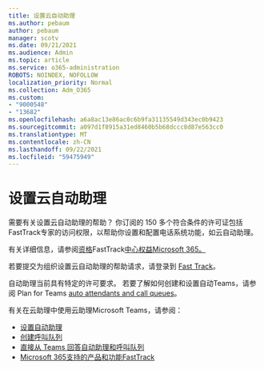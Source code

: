 ```yaml
---
title: 设置云自动助理
ms.author: pebaum
author: pebaum
manager: scotv
ms.date: 09/21/2021
ms.audience: Admin
ms.topic: article
ms.service: o365-administration
ROBOTS: NOINDEX, NOFOLLOW
localization_priority: Normal
ms.collection: Adm_O365
ms.custom:
- "9000548"
- "13682"
ms.openlocfilehash: a6a8ac13e86ac0c6b9fa31135549d343ec0b9423
ms.sourcegitcommit: a097d1f8915a31ed8460b5b68dccc8d87e563cc0
ms.translationtype: MT
ms.contentlocale: zh-CN
ms.lasthandoff: 09/22/2021
ms.locfileid: "59475949"
---
```

# <a name="set-up-a-cloud-auto-attendant"></a>设置云自动助理

需要有关设置云自动助理的帮助？ 你订阅的 150 多个符合条件的许可证包括FastTrack专家的访问权限，以帮助你设置和配置电话系统功能，如云自动助理。

有关详细信息，请参阅[资格](https://docs.microsoft.com/fasttrack/eligibility)FastTrack[中心权益Microsoft 365。](https://docs.microsoft.com/fasttrack/introduction#what-is-fasttrack-for-microsoft-365)

若要提交为组织设置云自动助理的帮助请求，请登录到 [Fast Track](https://www.microsoft.com/fasttrack?rtc=1)。

自动助理当前具有特定的许可要求。 若要了解如何创建和设置自动Teams，请参阅 Plan for Teams [auto attendants and call queues](https://docs.microsoft.com/microsoftteams/what-are-phone-system-auto-attendants)。

有关在云助理中使用云助理Microsoft Teams，请参阅：

- [设置自动助理](https://docs.microsoft.com/microsoftteams/create-a-phone-system-auto-attendant)
- [创建呼叫队列](https://docs.microsoft.com/microsoftteams/create-a-phone-system-call-queue)
- [直接从 Teams 回答自动助理和呼叫队列](https://docs.microsoft.com/microsoftteams/answer-auto-attendant-and-call-queue-calls)
- [Microsoft 365支持的产品和功能FastTrack](https://docs.microsoft.com/fasttrack/products-and-capabilities#office-365)
